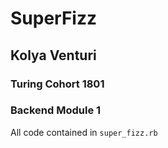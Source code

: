 # SuperFizz

## Kolya Venturi
### Turing Cohort 1801
### Backend Module 1

All code contained in `super_fizz.rb`
